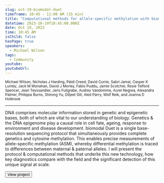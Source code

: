 ```yaml
---
slug: oct-19-biomodal-duet
timeframe: 10:45 - 11:00 AM (15 min)
title: "Computational methods for allele-specific methylation with biomodal Duet"
datetime: 2023-10-19T10:45:00.000Z
date: Oct 19, 2023
time: 10:45 AM
isChild: false
hasPage: true
speakers:
  - Michael Wilson
tags:
  - Community
youtube: 
youtubeUrl: 
---
```

<div className="mb-4">
  <small className="typo-small">
Michael Wilson, Nicholas J Harding, Páidí Creed, David Currie, Sabri Jamal, Casper K Lumby, Jack M Monahan, David J Morley, Fabio Puddu, Jamie Scotcher, Rosie Telford Spencer, Jean Teyssandier, Jens Fullgrabe, Audrey Vandomme, Aurel Negrea, Alexandra Palmer, Philippa Burns, Shirong Yu, Diljeet Gill, Aled Parry, Wolf Reik, and Joanna D Holbrook
  </small>
</div>

<hr className="border-t border-gray-50 mb-4 opacity-20" />

DNA comprises molecular information stored in genetic and epigenetic bases, both of which are vital to our understanding of biology.  Genetics & the DNA epigenome play a causal role in cell fate, ageing, response to environment and disease development.  biomodal Duet is a single base-resolution sequencing protocol that simultaneously  provides complete genetics and cytosine methylation.  This enables precise measurements of allele-specific methylation (ASM), whereby differential methylation is traced to differences between maternal & paternal alleles.  I will present the protocol & computational methods that underlie this new technology, how key diagnostics compare with the field and the significant detection of this unique signal at scale.

<div>
  <Button to="https://biomodal.com" variant="secondary" size="md" arrow>
    View project
  </Button>
</div>